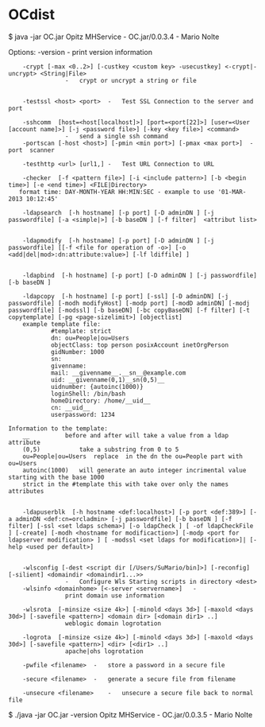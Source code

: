 # OCdist

$ java -jar OC.jar
Opitz MHService - OC.jar/0.0.3.4 - Mario Nolte

Options:
		-version 		-	print version information

		-crypt [-max <0..2>] [-custkey <custom key> -usecustkey] <-crypt|-uncrypt> <String|File>
					-	crypt or uncrypt a string or file

		
		-testssl <host> <port>	-	Test SSL Connection to the server and port 

		-sshcomm  [host=<host[localhost]>] [port=<port[22]>] [user=<User [account name]>] [-j <password file>] [-key <key file>] <command>
					-	send a single ssh command
		-portscan [-host <host>] [-pmin <min port>] [-pmax <max port>]	-	port  scanner 

		-testhttp <url> [url1,]	-	Test URL Connection to URL

		-checker  [-f <pattern file>] [-i <include pattern>] [-b <begin time>] [-e <end time>] <FILE|Directory>
       format time: DAY-MONTH-YEAR HH:MIN:SEC - example to use '01-MAR-2013 10:12:45' 

		-ldapsearch  [-h hostname] [-p port] [-D adminDN ] [-j passwordfile] [-a <simple|>] [-b baseDN ] [-f filter]  <attribut list>


		-ldapmodify  [-h hostname] [-p port] [-D adminDN ] [-j passwordfile] [[-f <file for operation of -o>] [-o <add|del|mod>:dn:attribute:value>] [-lf ldiffile] ]


		-ldapbind  [-h hostname] [-p port] [-D adminDN ] [-j passwordfile] [-b baseDN ]

		-ldapcopy  [-h hostname] [-p port] [-ssl] [-D adminDN] [-j passwordfile] [-modh modifyHost] [-modp port] [-modD adminDN] [-modj passwordfile] [-modssl] [-b baseDN] [-bc copyBaseDN] [-f filter] [-t copytemplate] [-pg <page-sizelimit>] [objectlist]
		example template file:
				#template: strict
				dn: ou=People|ou=Users
				objectClass: top person posixAccount inetOrgPerson
				gidNumber: 1000
				sn:
				givenname:
				mail: __givenname__.__sn__@example.com
				uid: __givenname(0,1)__sn(0,5)__
				uidnumber: {autoinc(1000)}
				loginShell: /bin/bash
				homeDirectory: /home/__uid__
				cn: __uid__
				userpassword: 1234

 	Information to the template:
 		__ 			before and after will take a value from a ldap attribute
 		(0,5)  			take a substring from 0 to 5 
 		ou=People|ou=Users 	replace  in the dn the ou=People part with ou=Users
 		autoinc(1000) 	will generate an auto integer incrimental value starting with the base 1000
 		strict in the #template	this with take over only the names attributes


		-ldapuserblk  [-h hostname <def:localhost>] [-p port <def:389>] [-a adminDN <def:cn=orcladmin> [-j passwordfile] [-b baseDN ] [-f filter] [-ssl <set ldaps schema>] [-o ldapCheck ] [ -of ldapCheckFile ] [-create] [-modh <hostname for modificaction>] [-modp <port for ldapserver modification> ] [ -modssl <set ldaps for modification>]| [-help <used per default>]


		-wlsconfig [-dest <script dir [/Users/SuMario/bin]>] [-reconfig] [-silient] <domaindir <domaindir1...>>
					-	Configure Wls Starting scripts in directory <dest>
		-wlsinfo <domainhome> [<-server <servername>]	-
					print domain use information

		-wlsrota  [-minsize <size 4k>] [-minold <days 3d>] [-maxold <days 30d>] [-savefile <pattern>] <domain dir> [<domain dir1> ..]
					weblogic domain logrotation

		-logrota  [-minsize <size 4k>] [-minold <days 3d>] [-maxold <days 30d>] [-savefile <pattern>] <dir> [<dir1> ..]
					apache|ohs logrotation

		-pwfile <filename>	-	store a password in a secure file

		-secure <filename>	-	generate a secure file from filename

		-unsecure <filename>	-	unsecure a secure file back to normal file




 $ ./java -jar OC.jar -version
 Opitz MHService - OC.jar/0.0.3.5 - Mario Nolte
